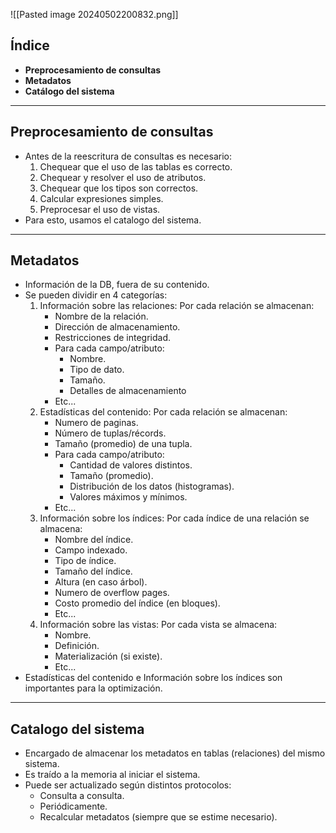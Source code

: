 ![[Pasted image 20240502200832.png]]
## Índice
- **Preprocesamiento de consultas**
- **Metadatos**
- **Catálogo del sistema**

---

## Preprocesamiento de consultas
- Antes de la reescritura de consultas es necesario:  
	1. Chequear que el uso de las tablas es correcto.
	2. Chequear y resolver el uso de atributos.
	3. Chequear que los tipos son correctos.
	4. Calcular expresiones simples.
	5. Preprocesar el uso de vistas.
- Para esto, usamos el catalogo del sistema.

---

## Metadatos 
- Información de la DB, fuera de su contenido.
- Se pueden dividir en 4 categorías:
	1. Información sobre las relaciones: Por cada relación se almacenan:
		- Nombre de la relación.
		- Dirección de almacenamiento.
		- Restricciones de integridad.
		- Para cada campo/atributo:
			- Nombre.
			- Tipo de dato.
			- Tamaño.
			- Detalles de almacenamiento
		- Etc...
	2. Estadísticas del contenido: Por cada relación se almacenan:
		- Numero de paginas.
		- Número de tuplas/récords.
		- Tamaño (promedio) de una tupla.
		- Para cada campo/atributo:
			- Cantidad de valores distintos.
			- Tamaño (promedio).
			- Distribución de los datos (histogramas).
			- Valores máximos y mínimos.
		-  Etc...
	3. Información sobre los índices: Por cada índice de una relación se almacena:
		- Nombre del índice.
		- Campo indexado.
		- Tipo de índice.
		- Tamaño del índice.
		- Altura (en caso árbol).
		- Numero de overflow pages.
		- Costo promedio del índice (en bloques).
		- Etc...
	4. Información sobre las vistas: Por cada vista se almacena:
		- Nombre.
		- Definición.
		- Materialización (si existe).
		- Etc...
- Estadísticas del contenido e Información sobre los índices son importantes para la optimización.

---

## Catalogo del sistema
- Encargado de almacenar los metadatos en tablas (relaciones) del mismo sistema.
- Es traído a la memoria al iniciar el sistema.
- Puede ser actualizado según distintos protocolos:
	- Consulta a consulta.
	- Periódicamente.
	- Recalcular metadatos (siempre que se estime necesario).